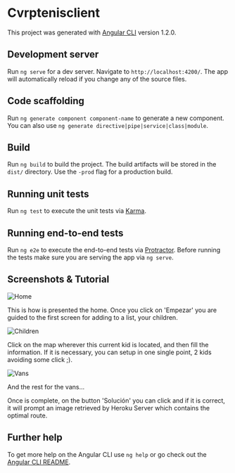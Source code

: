 # Cvrptenisclient

This project was generated with [Angular CLI](https://github.com/angular/angular-cli) version 1.2.0.

## Development server

Run `ng serve` for a dev server. Navigate to `http://localhost:4200/`. The app will automatically reload if you change any of the source files.

## Code scaffolding
Run `ng generate component component-name` to generate a new component. You can also use `ng generate directive|pipe|service|class|module`.

## Build

Run `ng build` to build the project. The build artifacts will be stored in the `dist/` directory. Use the `-prod` flag for a production build.

## Running unit tests

Run `ng test` to execute the unit tests via [Karma](https://karma-runner.github.io).

## Running end-to-end tests

Run `ng e2e` to execute the end-to-end tests via [Protractor](http://www.protractortest.org/).
Before running the tests make sure you are serving the app via `ng serve`.

## Screenshots & Tutorial

![Home](https://imgur.com/9fDT9CY.png)

This is how is presented the home. Once you click on 'Empezar' you are guided to the first screen for adding to a list, your children.


![Children](https://imgur.com/13iyXAi.png)

Click on the map wherever this current kid is located, and then fill the information. If it is necessary, you can setup in one single point, 2 kids avoiding some click ;).


![Vans](https://imgur.com/wEkOJHF.png)

And the rest for the vans...

Once is complete, on the button 'Solución' you can click and if it is correct, it will prompt an image retrieved by Heroku Server which contains the optimal route.


## Further help

To get more help on the Angular CLI use `ng help` or go check out the [Angular CLI README](https://github.com/angular/angular-cli/blob/master/README.md).
